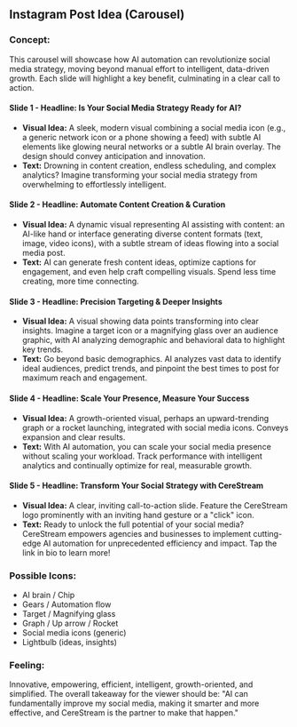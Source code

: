 ## Instagram Post Idea (Carousel)

### Concept:
This carousel will showcase how AI automation can revolutionize social media strategy, moving beyond manual effort to intelligent, data-driven growth. Each slide will highlight a key benefit, culminating in a clear call to action.

#### Slide 1 - **Headline: Is Your Social Media Strategy Ready for AI?**
*   **Visual Idea:** A sleek, modern visual combining a social media icon (e.g., a generic network icon or a phone showing a feed) with subtle AI elements like glowing neural networks or a subtle AI brain overlay. The design should convey anticipation and innovation.
*   **Text:** Drowning in content creation, endless scheduling, and complex analytics? Imagine transforming your social media strategy from overwhelming to effortlessly intelligent.

#### Slide 2 - **Headline: Automate Content Creation & Curation**
*   **Visual Idea:** A dynamic visual representing AI assisting with content: an AI-like hand or interface generating diverse content formats (text, image, video icons), with a subtle stream of ideas flowing into a social media post.
*   **Text:** AI can generate fresh content ideas, optimize captions for engagement, and even help craft compelling visuals. Spend less time creating, more time connecting.

#### Slide 3 - **Headline: Precision Targeting & Deeper Insights**
*   **Visual Idea:** A visual showing data points transforming into clear insights. Imagine a target icon or a magnifying glass over an audience graphic, with AI analyzing demographic and behavioral data to highlight key trends.
*   **Text:** Go beyond basic demographics. AI analyzes vast data to identify ideal audiences, predict trends, and pinpoint the best times to post for maximum reach and engagement.

#### Slide 4 - **Headline: Scale Your Presence, Measure Your Success**
*   **Visual Idea:** A growth-oriented visual, perhaps an upward-trending graph or a rocket launching, integrated with social media icons. Conveys expansion and clear results.
*   **Text:** With AI automation, you can scale your social media presence without scaling your workload. Track performance with intelligent analytics and continually optimize for real, measurable growth.

#### Slide 5 - **Headline: Transform Your Social Strategy with CereStream**
*   **Visual Idea:** A clear, inviting call-to-action slide. Feature the CereStream logo prominently with an inviting hand gesture or a "click" icon.
*   **Text:** Ready to unlock the full potential of your social media? CereStream empowers agencies and businesses to implement cutting-edge AI automation for unprecedented efficiency and impact. Tap the link in bio to learn more!

### Possible Icons:
*   AI brain / Chip
*   Gears / Automation flow
*   Target / Magnifying glass
*   Graph / Up arrow / Rocket
*   Social media icons (generic)
*   Lightbulb (ideas, insights)

### Feeling:
Innovative, empowering, efficient, intelligent, growth-oriented, and simplified. The overall takeaway for the viewer should be: "AI can fundamentally improve my social media, making it smarter and more effective, and CereStream is the partner to make that happen."